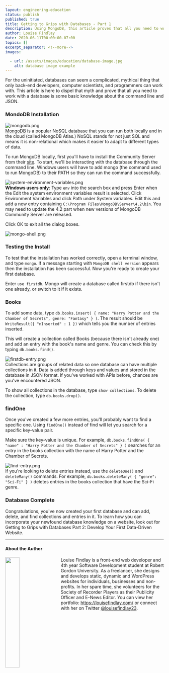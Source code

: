 ```yaml
---
layout: engineering-education
status: publish
published: true
title: Getting to Grips with Databases - Part 1
description: Using MongoDB, this article proves that all you need to work with a database is some basic knowledge about the command line and JSON.
author: Louise Findlay
date: 2020-06-11T00:00:00-07:00
topics: []
excerpt_separator: <!--more-->
images:

  - url: /assets/images/education/database-image.jpg
    alt: database image example
---
```

For the uninitiated, databases can seem a complicated, mythical thing that only back-end developers, computer scientists, and programmers can work with. This article is here to dispel that myth and prove that all you need to work with a database is some basic knowledge about the command line and JSON.

<!--more-->

### MondoDB Installation
![mongodb.png](/assets/images/education/mongodb.png)<br>
[MongoDB](https://www.mongodb.com/) is a popular NoSQL database that you can run both locally and in the cloud (called MongoDB Atlas.) NoSQL stands for not just SQL and means it is non-relational which makes it easier to adapt to different types of data.

To run MongoDB locally, first you'll have to install the Community Server from their [site](https://www.mongodb.com/download-center/community). To start, we'll be interacting with the database through the command line. Windows users will have to add mongo (the command used to run MongoDB) to their PATH so they can run the command successfully.

![system-environment-variables.png](/assets/images/education/system-environment-variables.png)<br>
**Windows users only**: Type `env` into the search box and press Enter when the Edit the system environment variables result is selected. Click Environment Variables and click Path under System variables. Edit this and add a new entry containing `C:\Program Files\MongoDB\Server\4.2\bin`. You may need to update the 4.2 part when new versions of MongoDB Community Server are released.

Click OK to exit all the dialog boxes.

![mongo-shell.png](/assets/images/education/mongo-shell.png)

### Testing the Install
To test that the installation has worked correctly, open a terminal window, and type `mongo`. If a message starting with `MongoDB shell version` appears then the installation has been successful. Now you're ready to create your first database.

Enter `use firstdb`. Mongo will create a database called firstdb if there isn't one already, or switch to it if it exists.

### Books
To add some data, type `db.books.insert( { name: "Harry Potter and the Chamber of Secrets", genre: "Fantasy" } )`. The result should be `WriteResult({ "nInserted" : 1 })` which tells you the number of entries inserted.

This will create a collection called Books (because there isn't already one) and add an entry with the book's name and genre. You can check this by typing `db.books.find()`.

![firstdb-entry.png](/assets/images/education/firstdb-entry.png)<br>
Collections are groups of related data so one database can have multiple collections in it. Data is added through keys and values and stored in the database in JSON format. If you've worked with APIs before, chances are you've encountered JSON.

To show all collections in the database, type `show collections`. To delete the collection, type `db.books.drop()`.

### findOne
Once you've created a few more entries, you'll probably want to find a specific one. Using `findOne()` instead of find will let you search for a specific key-value pair.

Make sure the key-value is unique. For example, `db.books.findOne( { "name" : "Harry Potter and the Chamber of Secrets" } )` searches for an entry in the books collection with the name of Harry Potter and the Chamber of Secrets.

![find-entry.png](/assets/images/education/find-entry.png)<br>
If you're looking to delete entries instead, use the `deleteOne()` and `deleteMany()` commands. For example, `db.books.deleteMany( { "genre": "Sci-Fi" } )` deletes entries in the books collection that have the Sci-Fi genre.

### Database Complete
Congratulations, you've now created your first database and can add, delete, and find collections and entries in it. To learn how you can incorporate your newfound database knowledge on a website, look out for Getting to Grips with Databases Part 2: Develop Your First Data-Driven Website.

---

#### About the Author
<img style="float: left; padding-right: 5%; margin-bottom: 10px; width:30%;" src="/assets/images/education/authors/louise-findlay.jpeg">Louise Findlay is a front-end web developer and 4th year Software Development student at Robert Gordon University. As a freelancer, she designs and develops static, dynamic and WordPress websites for individuals, businesses and non-profits. In her spare time, she volunteers for the Society of Recorder Players as their Publicity Officer and E-News Editor. You can view her portfolio: https://louisefindlay.com/ or connect with her on Twitter [@louisefindlay23](https://twitter.com/louisefindlay23).
